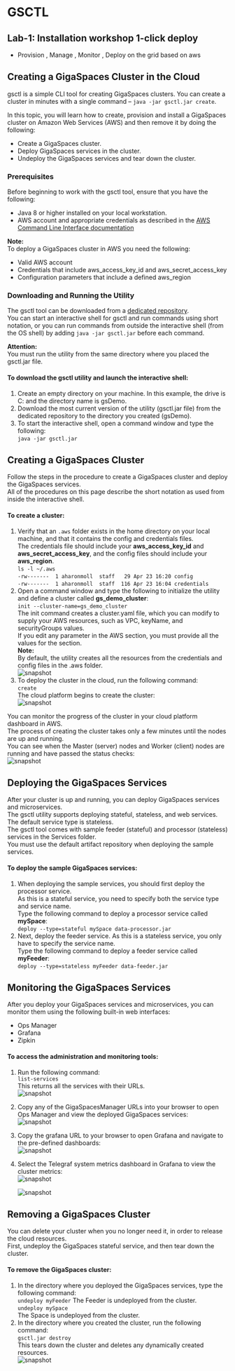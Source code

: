 # GSCTL 
## Lab-1: Installation workshop 1-click deploy
* Provision , Manage , Monitor , Deploy on the grid based on aws

## Creating a GigaSpaces Cluster in the Cloud
gsctl is a simple CLI tool for creating GigaSpaces clusters. You can create a cluster in minutes with a single command – `java -jar gsctl.jar create`.

In this topic, you will learn how to create, provision and install a GigaSpaces cluster on Amazon Web Services (AWS) and then remove it by doing the following:

* Create a GigaSpaces cluster.
* Deploy GigaSpaces services in the cluster.
* Undeploy the GigaSpaces services and tear down the cluster.     

### Prerequisites
Before beginning to work with the gsctl tool, ensure that you have the following:

* Java 8 or higher installed on your local workstation.
* AWS account and appropriate credentials as described in the [AWS Command Line Interface documentation](https://docs.aws.amazon.com/cli/latest/userguide/cli-chap-install.html)<br>

**Note:**<br>
To deploy a GigaSpaces cluster in AWS you need the following:

* Valid AWS account
* Credentials that include aws_access_key_id and aws_secret_access_key
* Configuration parameters that include a defined aws_region

### Downloading and Running the Utility
The gsctl tool can be downloaded from a [dedicated repository](https://gigaspaces-releases-eu.s3.amazonaws.com/gsctl/15.2.0/gsctl.jar).<br>
 You can start an interactive shell for gsctl and run commands using short notation, or you can run commands from outside the interactive shell (from the OS shell) by adding `java -jar gsctl.jar` before each command.

**Attention:**<br>
You must run the utility from the same directory where you placed the gsctl.jar file.

#### To download the gsctl utility and launch the interactive shell:

1. Create an empty directory on your machine. In this example, the drive is C: and the directory name is gsDemo.
2. Download the most current version of the utility (gsctl.jar file) from the dedicated repository to the directory you created (gsDemo).
3. To start the interactive shell, open a command window and type the following:<br>
    `java -jar gsctl.jar`

## Creating a GigaSpaces Cluster
Follow the steps in the procedure to create a GigaSpaces cluster and deploy the GigaSpaces services.<br>
All of the procedures on this page describe the short notation as used from inside the interactive shell.

#### To create a cluster:

1. Verify that an `.aws` folder exists in the home directory on your local machine, and that it contains the config and credentials files.<br>
The credentials file should include your **aws_access_key_id** and **aws_secret_access_key**, and the config files should include your **aws_region**.<br>
    `ls -l ~/.aws`<br>
    `-rw-------  1 aharonmoll  staff   29 Apr 23 16:20 config`<br>
    `-rw-------  1 aharonmoll  staff  116 Apr 23 16:04 credentials`<br>
2. Open a command window and type the following to initialize the utility and define a cluster called **gs_demo_cluster**:<br>
`init --cluster-name=gs_demo_cluster`<br>
The init command creates a cluster.yaml file, which you can modify to supply your AWS resources, such as VPC, keyName, and securityGroups values.<br>
If you edit any parameter in the AWS section, you must provide all the values for the section.<br>
**Note:**<br>
By default, the utility creates all the resources from the credentials and config files in the .aws folder.<br>
![snapshot](Pictures/Picture1.png)
3. To deploy the cluster in the cloud, run the following command:<br>
    `create`<br>
The cloud platform begins to create the cluster:<br>
![snapshot](Pictures/Picture2.png)

You can monitor the progress of the cluster in your cloud platform dashboard in AWS.<br>
The process of creating the cluster takes only a few minutes until the nodes are up and running.<br>
You can see when the Master (server) nodes and Worker (client) nodes are running and have passed the status checks:<br>
![snapshot](Pictures/Picture3.png)
## Deploying the GigaSpaces Services
After your cluster is up and running, you can deploy GigaSpaces services and microservices.<br>
The gsctl utility supports deploying stateful, stateless, and web services. The default service type is stateless.<br>
The gsctl tool comes with sample feeder (stateful) and processor (stateless) services in the Services folder.<br>
You must use the default artifact repository when deploying the sample services.<br>
#### To deploy the sample GigaSpaces services:
1. When deploying the sample services, you should first deploy the processor service.<br>
   As this is a stateful service, you need to specify both the service type and service name.<br>
   Type the following command to deploy a processor service called **mySpace**:<br>
   `deploy --type=stateful mySpace data-processor.jar`
2. Next, deploy the feeder service. As this is a stateless service, you only have to specify the service name.<br>
   Type the following command to deploy a feeder service called **myFeeder**:<br>
   `deploy --type=stateless myFeeder data-feeder.jar`
## Monitoring the GigaSpaces Services
After you deploy your GigaSpaces services and microservices, you can monitor them using the following built-in web interfaces:

* Ops Manager
* Grafana
* Zipkin
#### To access the administration and monitoring tools:
1. Run the following command:<br>
   `list-services`<br>
   This returns all the services with their URLs.<br>
   ![snapshot](Pictures/Picture4.png)
2. Copy any of the GigaSpacesManager URLs into your browser to open Ops Manager and view the deployed GigaSpaces services:<br>
   ![snapshot](Pictures/Picture5.png)
3. Copy the grafana URL to your browser to open Grafana and navigate to the pre-defined dashboards:<br>
   ![snapshot](Pictures/Picture6.png)
4. Select the Telegraf system metrics dashboard in Grafana to view the cluster metrics:<br>
   ![snapshot](Pictures/Picture7.png)
   
   ![snapshot](Pictures/Picture8.png)

## Removing a GigaSpaces Cluster
You can delete your cluster when you no longer need it, in order to release the cloud resources.<br>
First, undeploy the GigaSpaces stateful service, and then tear down the cluster.
#### To remove the GigaSpaces cluster:
1. In the directory where you deployed the GigaSpaces services, type the following command:<br>
   `undeploy myFeeder`
   The Feeder is undeployed from the cluster.<br>
   `undeploy mySpace`<br>
   The Space is undeployed from the cluster.<br>
2. In the directory where you created the cluster, run the following command:<br>
   `gsctl.jar destroy`<br>
   This tears down the cluster and deletes any dynamically created resources.<br>
   ![snapshot](Pictures/Picture9.png)
   